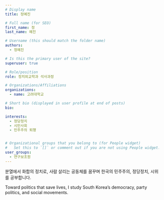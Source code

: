 ```yaml
---
# Display name
title: 정예진

# Full name (for SEO)
first_name: 정
last_name: 예진

# Username (this should match the folder name)
authors:
  - 정예진

# Is this the primary user of the site?
superuser: true

# Role/position
role: 정치외교학과 석사과정

# Organizations/Affiliations
organizations:
  - name: 고려대학교

# Short bio (displayed in user profile at end of posts)
bio:

interests:
  - 정당정치
  - 시민사회
  - 민주주의 퇴행


# Organizational groups that you belong to (for People widget)
#   Set this to `[]` or comment out if you are not using People widget.
user_groups:
  - 연구보조원
---
```

분열에서 화합의 정치로, 
사람 살리는 공동체를 꿈꾸며 한국의 민주주의, 정당정치, 시위를 공부합니다.

Toward politics that save lives, I study South Korea’s democracy, party politics, and social movements.
